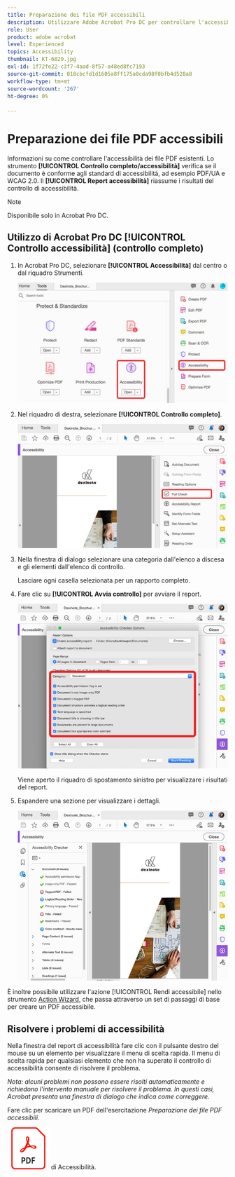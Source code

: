 ```yaml
---
title: Preparazione dei file PDF accessibili
description: Utilizzare Adobe Acrobat Pro DC per controllare l'accessibilità dei file PDF esistenti
role: User
product: adobe acrobat
level: Experienced
topics: Accessibility
thumbnail: KT-6829.jpg
exl-id: 1f72fe22-c3f7-4aad-8f57-a48ed8fc7193
source-git-commit: 018cbcfd1d1605a8ff175a0cda98f0bfb4d528a8
workflow-type: tm+mt
source-wordcount: '267'
ht-degree: 0%

---
```


# Preparazione dei file PDF accessibili

Informazioni su come controllare l&#39;accessibilità dei file PDF esistenti. Lo strumento **[!UICONTROL Controllo completo/accessibilità]** verifica se il documento è conforme agli standard di accessibilità, ad esempio PDF/UA e WCAG 2.0. Il **[!UICONTROL Report accessibilità]** riassume i risultati del controllo di accessibilità.

>[!NOTE]
>
>Disponibile solo in Acrobat Pro DC.

## Utilizzo di Acrobat Pro DC [!UICONTROL Controllo accessibilità] (controllo completo)

1. In Acrobat Pro DC, selezionare **[!UICONTROL Accessibilità]** dal centro o dal riquadro Strumenti.

   ![Accessibilità Fase 1](../assets/Accessibility_1.png)

1. Nel riquadro di destra, selezionare **[!UICONTROL Controllo completo]**.

   ![Accessibilità Fase 2](../assets/Accessibility_2.png)

1. Nella finestra di dialogo selezionare una categoria dall&#39;elenco a discesa e gli elementi dall&#39;elenco di controllo.

   Lasciare ogni casella selezionata per un rapporto completo.

1. Fare clic su **[!UICONTROL Avvia controllo]** per avviare il report.

   ![Accessibilità Fase 3](../assets/Accessibility_3.png)

   Viene aperto il riquadro di spostamento sinistro per visualizzare i risultati del report.

1. Espandere una sezione per visualizzare i dettagli.

   ![Accessibilità Fase 4](../assets/Accessibility_4.png)

È inoltre possibile utilizzare l&#39;azione [!UICONTROL Rendi accessibile] nello strumento [Action Wizard](https://experienceleague.adobe.com/docs/document-cloud-learn/acrobat-learning/advanced-tasks/action.html), che passa attraverso un set di passaggi di base per creare un PDF accessibile.

## Risolvere i problemi di accessibilità

Nella finestra del report di accessibilità fare clic con il pulsante destro del mouse su un elemento per visualizzare il menu di scelta rapida. Il menu di scelta rapida per qualsiasi elemento che non ha superato il controllo di accessibilità consente di risolvere il problema.

*Nota: alcuni problemi non possono essere risolti automaticamente e richiedono l&#39;intervento manuale per risolvere il problema. In questi casi, Acrobat presenta una finestra di dialogo che indica come correggere.*

Fare clic per scaricare un PDF dell&#39;esercitazione *Preparazione dei file PDF accessibili*.

[![Scarica esercitazione](../assets/acrobat_PDF_96.png)](../assets/AcrobatDCAccessible.pdf) di Accessibilità.
